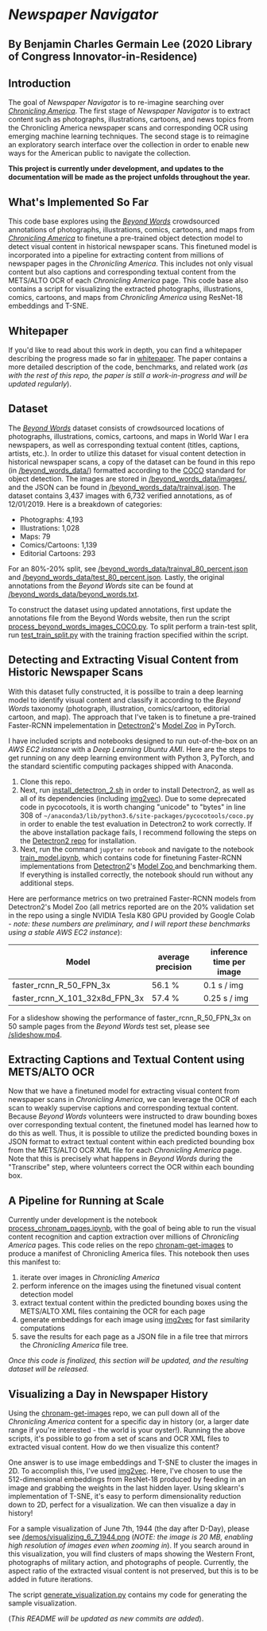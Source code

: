 # *Newspaper Navigator*

## By Benjamin Charles Germain Lee (2020 Library of Congress Innovator-in-Residence)

## Introduction

The goal of *Newspaper Navigator* is to re-imagine searching over [*Chronicling America*](https://chroniclingamerica.loc.gov/about/). The first stage of *Newspaper Navigator* is to extract content such as photographs, illustrations, cartoons, and news topics from the Chronicling America newspaper scans and corresponding OCR using emerging machine learning techniques. The second stage is to reimagine an exploratory search interface over the collection in order to enable new ways for the American public to navigate the collection.

**This project is currently under development, and updates to the documentation will be made as the project unfolds throughout the year.**


## What's Implemented So Far
This code base explores using the [*Beyond Words*](http://beyondwords.labs.loc.gov/#/) crowdsourced annotations of photographs, illustrations, comics, cartoons, and maps from [*Chronicling America*](https://chroniclingamerica.loc.gov/about/) to finetune a pre-trained object detection model to detect visual content in historical newspaper scans. This finetuned model is incorporated into a pipeline for extracting content from millions of newspaper pages in the *Chronicling America*.  This includes not only visual content but also captions and corresponding textual content from the METS/ALTO OCR of each *Chronicling America* page. This code base also contains a script for visualizing the extracted photographs, illustrations, comics, cartoons, and maps from *Chronicling America* using ResNet-18 embeddings and T-SNE.

## Whitepaper

If you'd like to read about this work in depth, you can find a whitepaper describing the progress made so far in [whitepaper](https://github.com/bcglee/beyond_words/tree/master/whitepaper). The paper contains a more detailed description of the code, benchmarks, and related work (*as with the rest of this repo, the paper is still a work-in-progress and will be updated regularly*).

## Dataset

The [*Beyond Words*](http://beyondwords.labs.loc.gov/#/) dataset consists of crowdsourced locations of
photographs, illustrations, comics, cartoons, and maps in World War I era newspapers, as well as corresponding textual content (titles, captions, artists, etc.). In order to utilize this dataset for visual content detection in historical newspaper scans,  a copy of the dataset can be found in this repo (in <a href="https://github.com/bcglee/beyond_words/tree/master/beyond_words_data">/beyond_words_data/</a>) formatted according to the <a href="http://cocodataset.org/#format-data">COCO</a> standard for object detection. The images are stored in <a href="https://github.com/bcglee/beyond_words/tree/master/beyond_words_data/images">/beyond_words_data/images/</a>, and the JSON can be found in <a href="https://github.com/bcglee/beyond_words/blob/master/beyond_words_data/trainval.json">/beyond_words_data/trainval.json</a>.   The dataset contains 3,437 images with 6,732 verified annotations, as of 12/01/2019.  Here is a breakdown of categories:

* Photographs: 4,193
* Illustrations: 1,028
* Maps: 79
* Comics/Cartoons: 1,139
* Editorial Cartoons: 293


For an 80\%-20\% split, see <a href="https://github.com/bcglee/beyond_words/blob/master/beyond_words_data/trainval_80_percent.json">/beyond_words_data/trainval_80_percent.json</a> and <a href="https://github.com/bcglee/beyond_words/blob/master/beyond_words_data/test_80_percent.json">/beyond_words_data/test_80_percent.json</a>.  Lastly, the original annotations from the *Beyond Words* site can be found at <a href="https://github.com/bcglee/beyond_words/blob/master/beyond_words_data/beyond_words.txt">/beyond_words_data/beyond_words.txt</a>.

To construct the dataset using updated annotations, first update the annotations file from the Beyond Words website, then run the script <a href="https://github.com/bcglee/beyond_words/blob/master/process_beyond_words_images_COCO.py">process_beyond_words_images_COCO.py</a>.  To split perform a train-test split, run <a href="https://github.com/bcglee/beyond_words/blob/master/test_train_split.py">test_train_split.py</a> with the training fraction specified within the script.

## Detecting and Extracting Visual Content from Historic Newspaper Scans

With this dataset fully constructed, it is possilbe to train a deep learning model to identify visual content and classify it according to the *Beyond Words* taxonomy (photograph, illustration, comics/cartoon, editorial cartoon, and map).  The approach that I've taken is to finetune a pre-trained Faster-RCNN impelementation in <a href="https://github.com/facebookresearch/detectron2">Detectron2</a>'s <a href="https://github.com/facebookresearch/detectron2/blob/master/MODEL_ZOO.md">Model Zoo</a> in PyTorch.  

I have included scripts and notebooks designed to run out-of-the-box on an *AWS EC2 instance* with a *Deep Learning Ubuntu AMI*. Here are the steps to get running on any deep learning environment with Python 3, PyTorch, and the standard scientific computing packages shipped with Anaconda.

1. Clone this repo.
2. Next, run <a href="https://github.com/bcglee/beyond_words/blob/master/install-scripts/install_detectron_2.sh">install_detectron_2.sh</a> in order to install Detectron2, as well as all of its dependencies (including [img2vec](https://github.com/christiansafka/img2vec)). Due to some deprecated code in pycocotools, it is worth changing "unicode" to "bytes" in line 308 of `~/anaconda3/lib/python3.6/site-packages/pycocotools/coco.py` in order to enable the test evaluation in Detectron2 to work correctly. If the above installation package fails, I recommend following the steps on the [Detectron2 repo](https://github.com/facebookresearch/detectron2/blob/master/INSTALL.md) for installation.
3. Next, run the command `jupyter notebook` and navigate to the notebook <a href="https://github.com/bcglee/beyond_words/blob/master/notebooks/train_model.ipynb">train_model.ipynb</a>, which contains code for finetuning Faster-RCNN implementations from <a href="https://github.com/facebookresearch/detectron2">Detectron2</a>'s <a href="https://github.com/facebookresearch/detectron2/blob/master/MODEL_ZOO.md">Model Zoo </a> and benchmarking them. If everything is installed correctly, the notebook should run without any additional steps.

Here are performance metrics on two pretrained Faster-RCNN models from Detectron2's Model Zoo (all metrics reported are on the 20\% validation set in the repo using a single NVIDIA Tesla K80 GPU provided by Google Colab - *note: these numbers are preliminary, and I will report these benchmarks using a stable AWS EC2 instance*):

| Model | average precision | inference time per image |
| ----- | ----------------- | ------------------------ |
|faster\_rcnn\_R\_50\_FPN\_3x | 56.1 \% | 0.1 s / img|
| faster\_rcnn\_X\_101\_32x8d\_FPN\_3x | 57.4 \% | 0.25 s / img |

For a slideshow showing the performance of faster\_rcnn\_R\_50\_FPN\_3x on 50 sample pages from the *Beyond Words* test set, please see <a href="https://github.com/bcglee/beyond_words/blob/master/demos/slideshow.mp4">/slideshow.mp4</a>.

## Extracting Captions and Textual Content using METS/ALTO OCR

Now that we have a finetuned model for extracting visual content from newspaper scans in *Chronicling America*, we can leverage the OCR of each scan to weakly supervise captions and corresponding textual content. Because *Beyond Words* volunteers were instructed to draw bounding boxes over corresponding textual content, the finetuned model has learned how to do this as well.  Thus, it is possible to utilize the predicted bounding boxes in JSON format to extract textual content within each predicted bounding box from the METS/ALTO OCR XML file for each *Chronicling America* page. Note that this is precisely what happens in *Beyond Words* during the "Transcribe" step, where volunteers correct the OCR within each bounding box.

## A Pipeline for Running at Scale

Currently under development is the notebook <a href="https://github.com/bcglee/beyond_words/blob/master/notebooks/process_chronam_pages.ipynb">process_chronam_pages.ipynb</a>, with the goal of being able to run the visual content recognition and caption extraction over millions of *Chronicling America* pages. This code relies on the repo <a href="https://github.com/bcglee/chronam-get-images">chronam-get-images</a> to produce a manifest of Chronicling America files. This notebook then uses this manifest to:

1. iterate over images in *Chronicling America*
2. perform inference on the images using the finetuned visual content detection model
3. extract textual content within the predicted bounding boxes using the METS/ALTO XML files containing the OCR for each page
4. generate embeddings for each image using <a href="https://github.com/christiansafka/img2vec">img2vec</a> for fast similarity computations
5. save the results for each page as a JSON file in a file tree that mirrors the *Chronicling America* file tree.

*Once this code is finalized, this section will be updated, and the resulting dataset will be released.*

## Visualizing a Day in Newspaper History

Using the <a href="https://github.com/bcglee/chronam-get-images">chronam-get-images</a> repo, we can pull down all of the *Chronicling America* content for a specific day in history (or, a larger date range if you're interested - the world is your oyster!).  Running the above scripts, it's possible to go from a set of scans and OCR XML files to extracted visual content. How do we then visualize this content?

One answer is to use image embeddings and T-SNE to cluster the images in 2D.  To accomplish this, I've used <a href="https://github.com/christiansafka/img2vec">img2vec</a>. Here, I've chosen to use the 512-dimensional embeddings from ResNet-18 produced by feeding in an image and grabbing the weights in the last hidden layer.  Using sklearn's implementation of T-SNE, it's easy to perform dimensionality reduction down to 2D, perfect for a visualization. We can then visualize a day in history!

For a sample visualization of June 7th, 1944 (the day after D-Day), please see <a href="https://github.com/bcglee/beyond_words/blob/master/demos/visualizing_6_7_1944.png">/demos/visualizing_6_7_1944.png</a> (*NOTE: the image is 20 MB, enabling high resolution of images even when zooming in*).  If you search around in this visualization, you will find clusters of maps showing the Western Front, photographs of military action, and photographs of people.  Currently, the aspect ratio of the extracted visual content is not preserved, but this is to be added in future iterations.

The script <a href="https://github.com/bcglee/beyond_words/blob/master/generate_visualization.py">generate_visualization.py</a> contains my code for generating the sample visualization.  

(*This README will be updated as new commits are added*).
